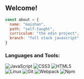 <h2 align="left">Welcome!</h2>


```javascript
const about = {
  name: "maishan",
  path: "self-taught",
  curriculum: "the odin project",
  branch: "full stack javascript"
}
```

<h3 align="left">Languages and Tools:</h3>
<p>
<a target="_blank" rel="noopener noreferrer nofollow"><img alt="JavaScript" src="https://img.shields.io/badge/-JavaScript-333?style=flat-square&amp;logo=javascript">
</a>
<a target="_blank" rel="noopener noreferrer nofollow"><img alt="CSS3" src="https://img.shields.io/badge/-CSS3-333?style=flat-square&amp;logo=CSS3">
</a>
<a target="_blank" rel="noopener noreferrer nofollow"><img alt="HTML5" src="https://img.shields.io/badge/-HTML5-333?style=flat-square&amp;logo=HTML5">
</a>
<br>
<a target="_blank" rel="noopener noreferrer nofollow"><img alt="Linux" src="https://img.shields.io/badge/-Linux-333?style=flat-square&amp;logo=linux">
</a>
<a target="_blank" rel="noopener noreferrer nofollow"><img alt="Git" src="https://img.shields.io/badge/-Git-333?style=flat-square&amp;logo=Git">
</a>
<a target="_blank" rel="noopener noreferrer nofollow"><img alt="Webpack" src="https://img.shields.io/badge/-Webpack-333?style=flat-square&amp;logo=Webpack">
</a>
<a target="_blank" rel="noopener noreferrer nofollow"><img alt="Npm" src="https://img.shields.io/badge/-Npm-333?style=flat-square&amp;logo=Npm">
</a>
</p>
